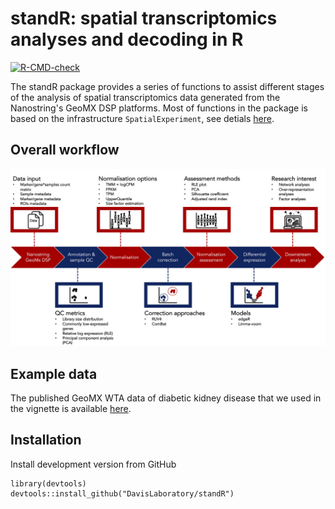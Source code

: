 # standR: spatial transcriptomics analyses and decoding in R

[![R-CMD-check](https://github.com/DavisLaboratory/standR/workflows/R-CMD-check-bioc/badge.svg)](https://github.com/DavisLaboratory/standR/actions)

The standR package provides a series of functions to assist different stages of the analysis of spatial transcriptomics data generated from the Nanostring's GeoMX DSP platforms. Most of functions in the package is based on the infrastructure `SpatialExperiment`, see detials [here](https://www.biorxiv.org/content/10.1101/2021.01.27.428431v3).

## Overall workflow

<img src="man/figures/workflow.jpg" width="1200">

## Example data

The published GeoMX WTA data of diabetic kidney disease that we used in the vignette is available [here](http://nanostring-public-share.s3-website-us-west-2.amazonaws.com/GeoScriptHub/KidneyDataset/).

## Installation

Install development version from GitHub

```
library(devtools)   
devtools::install_github("DavisLaboratory/standR")
```



